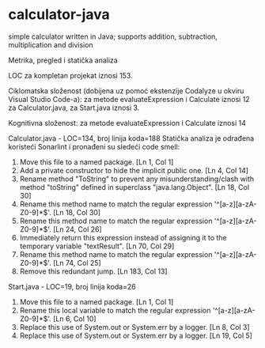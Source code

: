 # calculator-java
simple calculator written in Java; supports addition, subtraction, multiplication and division

Metrika, pregled i statička analiza

LOC za kompletan projekat iznosi 153.

Ciklomatska složenost (dobijena uz pomoć ekstenzije Codalyze u okviru Visual Studio Code-a):
za metode evaluateExpression i Calculate iznosi 12 za Calculator.java,
za Start.java iznosi 3.

Kognitivna složenost:
za metode evaluateExpression i Calculate iznosi 14

Calculator.java - LOC=134, broj linija koda=188
Statička analiza je odrađena koristeći Sonarlint i pronađeni su sledeći code smell:
1. Move this file to a named package. [Ln 1, Col 1]
2. Add a private constructor to hide the implicit public one. [Ln 4, Col 14]
3. Rename method "ToString" to prevent any misunderstanding/clash with method "toString" defined in superclass "java.lang.Object". [Ln 18, Col 30]
4. Rename this method name to match the regular expression '^[a-z][a-zA-Z0-9]*$'. [Ln 18, Col 30]
5. Rename this method name to match the regular expression '^[a-z][a-zA-Z0-9]*$'. [Ln 24, Col 26]
6. Immediately return this expression instead of assigning it to the temporary variable "textResult". [Ln 70, Col 29]
7. Rename this method name to match the regular expression '^[a-z][a-zA-Z0-9]*$'. [Ln 74, Col 25]
8. Remove this redundant jump. [Ln 183, Col 13]

Start.java - LOC=19, broj linija koda=26
1. Move this file to a named package. [Ln 1, Col 1]
2. Rename this local variable to match the regular expression '^[a-z][a-zA-Z0-9]*$'. [Ln 6, Col 10]
3. Replace this use of System.out or System.err by a logger. [Ln 8, Col 3]
4. Replace this use of System.out or System.err by a logger. [Ln 19, Col 5]
